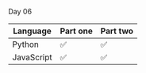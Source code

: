 Day 06

| Language   | Part one | Part two |
| ---------- | -------- | -------- |
| Python     | ✅       | ✅       |
| JavaScript | ✅       | ✅       |
